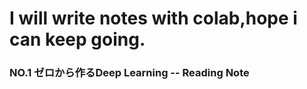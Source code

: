 # I will write notes with colab,hope i can keep going.
### NO.1  ゼロから作るDeep Learning  --  Reading Note
